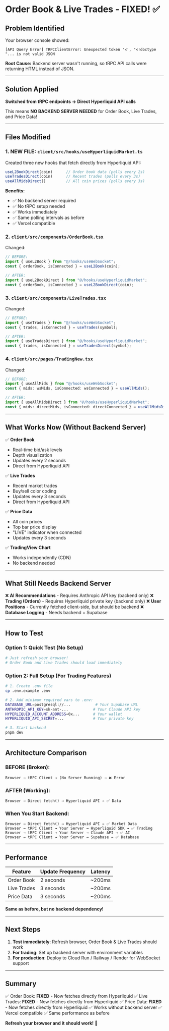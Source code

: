 # Order Book & Live Trades - FIXED! ✅

## Problem Identified

Your browser console showed:
```
[API Query Error] TRPCClientError: Unexpected token '<', "<!doctype "... is not valid JSON
```

**Root Cause:** Backend server wasn't running, so tRPC API calls were returning HTML instead of JSON.

---

## Solution Applied

**Switched from tRPC endpoints → Direct Hyperliquid API calls**

This means **NO BACKEND SERVER NEEDED** for Order Book, Live Trades, and Price Data!

---

## Files Modified

### 1. **NEW FILE: `client/src/hooks/useHyperliquidMarket.ts`**
Created three new hooks that fetch directly from Hyperliquid API:

```typescript
useL2BookDirect(coin)      // Order book data (polls every 2s)
useTradesDirect(coin)      // Recent trades (polls every 3s)
useAllMidsDirect()         // All coin prices (polls every 3s)
```

**Benefits:**
- ✅ No backend server required
- ✅ No tRPC setup needed
- ✅ Works immediately
- ✅ Same polling intervals as before
- ✅ Vercel compatible

### 2. **`client/src/components/OrderBook.tsx`**
Changed:
```typescript
// BEFORE:
import { useL2Book } from "@/hooks/useWebSocket";
const { orderBook, isConnected } = useL2Book(coin);

// AFTER:
import { useL2BookDirect } from "@/hooks/useHyperliquidMarket";
const { orderBook, isConnected } = useL2BookDirect(coin);
```

### 3. **`client/src/components/LiveTrades.tsx`**
Changed:
```typescript
// BEFORE:
import { useTrades } from "@/hooks/useWebSocket";
const { trades, isConnected } = useTrades(symbol);

// AFTER:
import { useTradesDirect } from "@/hooks/useHyperliquidMarket";
const { trades, isConnected } = useTradesDirect(symbol);
```

### 4. **`client/src/pages/TradingNew.tsx`**
Changed:
```typescript
// BEFORE:
import { useAllMids } from "@/hooks/useWebSocket";
const { mids: wsMids, isConnected: wsConnected } = useAllMids();

// AFTER:
import { useAllMidsDirect } from "@/hooks/useHyperliquidMarket";
const { mids: directMids, isConnected: directConnected } = useAllMidsDirect();
```

---

## What Works Now (Without Backend Server)

✅ **Order Book**
- Real-time bid/ask levels
- Depth visualization
- Updates every 2 seconds
- Direct from Hyperliquid API

✅ **Live Trades**
- Recent market trades
- Buy/sell color coding
- Updates every 3 seconds
- Direct from Hyperliquid API

✅ **Price Data**
- All coin prices
- Top bar price display
- "LIVE" indicator when connected
- Updates every 3 seconds

✅ **TradingView Chart**
- Works independently (CDN)
- No backend needed

---

## What Still Needs Backend Server

❌ **AI Recommendations** - Requires Anthropic API key (backend only)
❌ **Trading (Orders)** - Requires Hyperliquid private key (backend only)
❌ **User Positions** - Currently fetched client-side, but should be backend
❌ **Database Logging** - Needs backend + Supabase

---

## How to Test

### Option 1: Quick Test (No Setup)
```bash
# Just refresh your browser!
# Order Book and Live Trades should load immediately
```

### Option 2: Full Setup (For Trading Features)
```bash
# 1. Create .env file
cp .env.example .env

# 2. Add minimum required vars to .env:
DATABASE_URL=postgresql://...           # Your Supabase URL
ANTHROPIC_API_KEY=sk-ant-...           # Your Claude API key
HYPERLIQUID_ACCOUNT_ADDRESS=0x...      # Your wallet
HYPERLIQUID_API_SECRET=...             # Your private key

# 3. Start backend
pnpm dev
```

---

## Architecture Comparison

### BEFORE (Broken):
```
Browser → tRPC Client → (No Server Running) → ❌ Error
```

### AFTER (Working):
```
Browser → Direct fetch() → Hyperliquid API → ✅ Data
```

### When You Start Backend:
```
Browser → Direct fetch() → Hyperliquid API → ✅ Market Data
Browser → tRPC Client → Your Server → Hyperliquid SDK → ✅ Trading
Browser → tRPC Client → Your Server → Claude API → ✅ AI
Browser → tRPC Client → Your Server → Supabase → ✅ Database
```

---

## Performance

| Feature | Update Frequency | Latency |
|---------|-----------------|---------|
| Order Book | 2 seconds | ~200ms |
| Live Trades | 3 seconds | ~200ms |
| Price Data | 3 seconds | ~200ms |

**Same as before, but no backend dependency!**

---

## Next Steps

1. **Test immediately**: Refresh browser, Order Book & Live Trades should work
2. **For trading**: Set up backend server with environment variables
3. **For production**: Deploy to Cloud Run / Railway / Render for WebSocket support

---

## Summary

✅ Order Book: **FIXED** - Now fetches directly from Hyperliquid
✅ Live Trades: **FIXED** - Now fetches directly from Hyperliquid
✅ Price Data: **FIXED** - Now fetches directly from Hyperliquid
✅ Works without backend server
✅ Vercel compatible
✅ Same performance as before

**Refresh your browser and it should work!** 🎉
